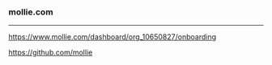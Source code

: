 ### mollie.com
---
https://www.mollie.com/dashboard/org_10650827/onboarding


https://github.com/mollie




```
```

```
```

```
```


